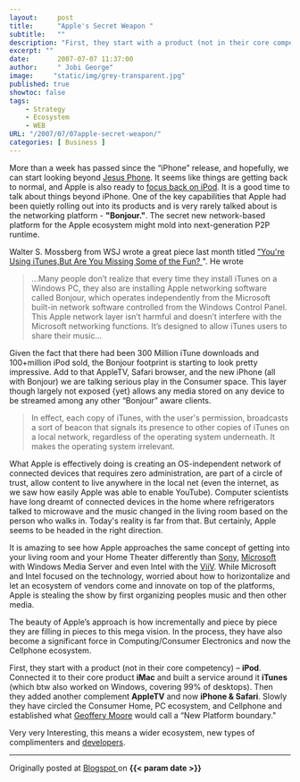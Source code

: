 ```yaml
---
layout:     post
title:      "Apple's Secret Weapon "
subtitle:   ""
description: "First, they start with a product (not in their core competency) – iPod. Connected it to their core product iMac and built a service around it iTunes (which btw also worked on Windows, covering 99% of desktops). Then they added another complement AppleTV and now iPhone & Safari. Slowly they have circled the Consumer Home, PC ecosystem, and Cellphone and established what Geoffery Moore would call a 'New Platform boundary.'"
excerpt: ""
date:       2007-07-07 11:37:00
author:     " Jobi George"
image:     "static/img/grey-transparent.jpg"
published: true
showtoc: false 
tags:
    - Strategy
    - Ecosystem
    - WEB
URL: "/2007/07/07apple-secret-weapon/"
categories: [ Business ]
---
```

More than a week has passed since the “iPhone” release, and hopefully,  we can start looking beyond [Jesus Phone](http://www.economist.com/business/displaystory.cfm?story_id=9443542). It seems like things are getting back to normal, and Apple is also ready to [focus back on iPod](http://www.macobserver.com/stockwatch/2007/07/09.1.shtml). It is a good time to talk about things beyond iPhone. One of the key capabilities that Apple had been quietly rolling out into its products and is very rarely talked about is the networking platform - **"Bonjour."**. The secret new network-based platform for the Apple ecosystem might mold into next-generation P2P runtime.

Walter S. Mossberg from WSJ wrote a great piece last month titled ["You're Using iTunes,But Are You Missing Some of the Fun? ](http://online.wsj.com/article/SB118117778734227227.html)". He wrote


> ...Many people don’t realize that every time they install iTunes on a Windows PC, they also are installing Apple networking software called Bonjour, which operates independently from the Microsoft built-in network software controlled from the Windows Control Panel. This Apple network layer isn’t harmful and doesn’t interfere with the Microsoft networking functions. It’s designed to allow iTunes users to share their music...

Given the fact that there had been 300 Million iTune downloads and 100+million iPod sold, the Bonjour footprint is starting to look pretty impressive. Add to that AppleTV, Safari browser, and the new iPhone (all with Bonjour) we are talking serious play in the Consumer space. This layer though largely not exposed {yet} allows any media stored on any device to be streamed among any other “Bonjour” aware clients.

>  In effect, each copy of iTunes, with the user's permission, broadcasts a sort of beacon that signals its presence to other copies of iTunes on a local network, regardless of the operating system underneath. It makes the operating system irrelevant.


What Apple is effectively doing is creating an OS-independent network of connected devices that requires zero administration, are part of a circle of trust, allow content to live anywhere in the local net (even the internet, as we saw how easily Apple was able to enable YouTube). Computer scientists have long dreamt of connected devices in the home where refrigerators talked to microwave and the music changed in the living room based on the person who walks in. Today's reality is far from that. But certainly, Apple seems to be headed in the right direction.

It is amazing to see how Apple approaches the same concept of getting into your living room and your Home Theater differently than [Sony](http://www.sony.com/), [Microsoft](http://www.microsoft.com/) with Windows Media Server and even Intel with the [ViiV](http://www.intel.com/personal/our-technology/viiv/index.htm?cid=cim:ggl%7Cdig_hom_viiv%7Ck426F%7Cs). While Microsoft and Intel focused on the technology, worried about how to horizontalize and let an ecosystem of vendors come and innovate on top of the platforms, Apple is stealing the show by first organizing peoples music and then other media.

The beauty of Apple’s approach is how incrementally and piece by piece they are filling in pieces to this mega vision. In the process, they have also become a significant force in Computing/Consumer Electronics and now the Cellphone ecosystem.

First, they start with a product (not in their core competency) – **iPod**. Connected it to their core product **iMac** and built a service around it **iTunes** (which btw also worked on Windows, covering 99% of desktops). Then they added another complement **AppleTV** and now **iPhone & Safari**. Slowly they have circled the Consumer Home, PC ecosystem, and Cellphone and established what [Geoffery Moore](http://www.dealingwithdarwin.com/aboutTheAuthor/bio.php) would call a “New Platform boundary."

Very very Interesting, this means a wider ecosystem, new types of complimenters and [developers](http://www.satine.org/archives/2007/06/11/safari-is-the-iphone-developer-platform/).



_______________
Originally posted at [ Blogspot ]( http://jobig.blogspot.com/2007/07/apples-secret-weapon.html) on **{{< param date >}}**  
